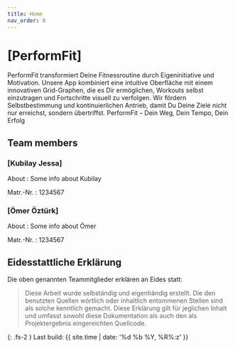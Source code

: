 ```yaml
---
title: Home
nav_order: 0
---
```


# [PerformFit]

PerformFit transformiert Deine Fitnessroutine durch Eigeninitiative und Motivation. Unsere App kombiniert eine intuitive Oberfläche mit einem innovativen Grid-Graphen, die es Dir ermöglichen, Workouts selbst einzutragen und Fortschritte visuell zu verfolgen. Wir fördern Selbstbestimmung und kontinuierlichen Antrieb, damit Du Deine Ziele nicht nur erreichst, sondern übertriffst. 
PerformFit – Dein Weg, Dein Tempo, Dein Erfolg

## Team members

### [Kubilay Jessa]

About
: Some info about Kubilay

Matr.-Nr.
: 1234567

### [Ömer Öztürk]

About
: Some info about Ömer

Matr.-Nr.
: 1234567

## Eidesstattliche Erklärung

Die oben genannten Teammitglieder erklären an Eides statt:

> Diese Arbeit wurde selbständig und eigenhändig erstellt. Die den benutzten Quellen wörtlich oder inhaltlich entommenen Stellen sind als solche kenntlich gemacht. Diese Erklärung gilt für jeglichen Inhalt und umfasst sowohl diese Dokumentation als auch den als Projektergebnis eingereichten Quellcode.

{: .fs-2 }
Last build: {{ site.time | date: '%d %b %Y, %R%:z' }}